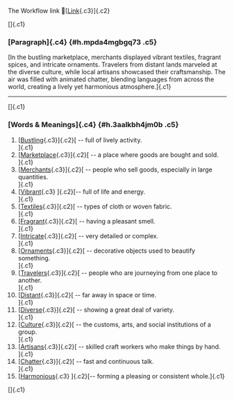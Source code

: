 The Workflow link
👏[[Link](https://www.google.com/url?q=http://www.google.com&sa=D&source=editors&ust=1758432313269269&usg=AOvVaw0_z5FFw__atZoqrkmtwaIt){.c3}]{.c2}

[]{.c1}

### [Paragraph]{.c4} {#h.mpda4mgbgq73 .c5}

[In the bustling marketplace, merchants displayed vibrant textiles,
fragrant spices, and intricate ornaments. Travelers from distant lands
marveled at the diverse culture, while local artisans showcased their
craftsmanship. The air was filled with animated chatter, blending
languages from across the world, creating a lively yet harmonious
atmosphere.]{.c1}

------------------------------------------------------------------------

[]{.c1}

### [Words & Meanings]{.c4} {#h.3aalkbh4jm0b .c5}

1.  [[Bustling](https://www.google.com/url?q=http://www.google.com&sa=D&source=editors&ust=1758432313271142&usg=AOvVaw3ivnzES5K-p-2acB5SXFJf){.c3}]{.c2}[ --
    full of lively activity.\
    ]{.c1}
2.  [[Marketplace](https://www.google.com/url?q=http://www.google.com&sa=D&source=editors&ust=1758432313271463&usg=AOvVaw3kCtMgDo-r3IN9MOvZGPok){.c3}]{.c2}[ --
    a place where goods are bought and sold.\
    ]{.c1}
3.  [[Merchants](https://www.google.com/url?q=http://www.google.com&sa=D&source=editors&ust=1758432313271782&usg=AOvVaw3Dj7tT_lR2-M0eczCGqk5b){.c3}]{.c2}[ --
    people who sell goods, especially in large quantities.\
    ]{.c1}
4.  [[Vibrant](https://www.google.com/url?q=http://www.google.com&sa=D&source=editors&ust=1758432313272189&usg=AOvVaw33qpPt05hoqmdV8oFSdBjk){.c3}
    ]{.c2}[-- full of life and energy.\
    ]{.c1}
5.  [[Textiles](https://www.google.com/url?q=http://www.google.com&sa=D&source=editors&ust=1758432313272468&usg=AOvVaw21FOeA_cMhVCqf0902XSmU){.c3}]{.c2}[ --
    types of cloth or woven fabric.\
    ]{.c1}
6.  [[Fragrant](https://www.google.com/url?q=http://www.google.com&sa=D&source=editors&ust=1758432313272722&usg=AOvVaw08xo0_Wd4qUrTslD796HGF){.c3}]{.c2}[ --
    having a pleasant smell.\
    ]{.c1}
7.  [[Intricate](https://www.google.com/url?q=http://www.google.com&sa=D&source=editors&ust=1758432313273108&usg=AOvVaw1xS5_qjrFbSDhWoJVGFn-N){.c3}]{.c2}[ --
    very detailed or complex.\
    ]{.c1}
8.  [[Ornaments](https://www.google.com/url?q=http://www.google.com&sa=D&source=editors&ust=1758432313273457&usg=AOvVaw1nzRCnuoOMRHMCHezXVZul){.c3}]{.c2}[ --
    decorative objects used to beautify something.\
    ]{.c1}
9.  [[Travelers](https://www.google.com/url?q=http://www.google.com&sa=D&source=editors&ust=1758432313273845&usg=AOvVaw2KqFzXe_De7QEy0z_ku4xH){.c3}]{.c2}[ --
    people who are journeying from one place to another.\
    ]{.c1}
10. [[Distant](https://www.google.com/url?q=http://www.google.com&sa=D&source=editors&ust=1758432313274284&usg=AOvVaw3Wv0VVOe8HRcMjdmii-Gql){.c3}]{.c2}[ --
    far away in space or time.\
    ]{.c1}
11. [[Diverse](https://www.google.com/url?q=http://www.google.com&sa=D&source=editors&ust=1758432313274608&usg=AOvVaw3Oec_DcmieXpFfkyEt6rJR){.c3}]{.c2}[ --
    showing a great deal of variety.\
    ]{.c1}
12. [[Culture](https://www.google.com/url?q=http://www.google.com&sa=D&source=editors&ust=1758432313274988&usg=AOvVaw3BJrRpYfJ379WEKh0nvlz2){.c3}]{.c2}[ --
    the customs, arts, and social institutions of a group.\
    ]{.c1}
13. [[Artisans](https://www.google.com/url?q=http://www.google.com&sa=D&source=editors&ust=1758432313275368&usg=AOvVaw3KfK2l876a2iYK63gvg7ey){.c3}]{.c2}[ --
    skilled craft workers who make things by hand.\
    ]{.c1}
14. [[Chatter](https://www.google.com/url?q=http://www.google.com&sa=D&source=editors&ust=1758432313275660&usg=AOvVaw1RYm5ED9BofBH8rFhpQWCj){.c3}]{.c2}[ --
    fast and continuous talk.\
    ]{.c1}
15. [[Harmonious](https://www.google.com/url?q=http://www.google.com&sa=D&source=editors&ust=1758432313275987&usg=AOvVaw2Q-VZ-9c_mub0gV5aSQzN9){.c3}
    ]{.c2}[-- forming a pleasing or consistent whole.]{.c1}

[]{.c1}
